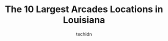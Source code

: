 ---
layout: ampstory
image: https://i0.wp.com/paketmu.com/wp-content/uploads/2023/06/island-fun-at-the-louisiana-boardwalk-0-in-louisiana-1686368775.jpeg?resize=640,853
author: techidn
featured: false
description: Explore the diverse Arcade scene in Louisiana, home to an incredible selection of 10 establishments catering to every taste. Whether youre in search of iconic favorites or undiscovered trea
title: The 10 Largest Arcades Locations in Louisiana
cover:
   title: The 10 Largest Arcades Locations in Louisiana
   subtitle: RICKPATE
   background: https://paketmu.com/wp-content/uploads/2023/06/island-fun-at-the-louisiana-boardwalk-0-in-louisiana-1686368775.jpeg

pages: 
 - layout: thirds
   top: <h1>#1 Dave & Busters New Orleans</h1>
   bottom: "<p>Lots of fun, good food and great prices! We took our 10 and 7 year old here for fun on our vacation and we had a blast. On top of that, the food was good and they offer g</p>"
   background: https://paketmu.com/wp-content/uploads/2023/06/island-fun-at-the-louisiana-boardwalk-1-in-louisiana-1686368776.jpeg
   backgroundblur: true
 - layout: thirds
   top: <h1>#2 Surge Entertainment by Drew Brees</h1>
   bottom: "<p>We had our Christmas party here.  The experience was fabulous!  Pete was great getting all the details together.  Food was amazing and the incredible staff made sure ever</p>"
   background: https://paketmu.com/wp-content/uploads/2023/06/island-fun-at-the-louisiana-boardwalk-2-in-louisiana-1686368777.jpeg
   cta:
      link: https://paketmu.com/the-10-largest-arcades-locations-in-louisiana/
      text: The 10 Largest Arcades Locations in Louisiana
 - layout: thirds
   top: <h1>#3 Game On Social Hub</h1>
   bottom: "<p>Big, roomy, modern open space packed with hours of fun. Me and some co-workers stopped in for some ax throwing and stayed for the food and drinks. Several beers on tap at</p>"
   background: https://paketmu.com/wp-content/uploads/2023/06/island-fun-at-the-louisiana-boardwalk-3-in-louisiana-1686368777.jpeg
   cta:
      link: https://paketmu.com/the-10-largest-arcades-locations-in-louisiana/
      text: The 10 Largest Arcades Locations in Louisiana
 - layout: thirds
   top: <h1>#4 Surge Entertainment by Drew Brees</h1>
   bottom: "<p>220 Mane St, West Monroe, LA 71292, United States</p>"
   background: https://images.unsplash.com/photo-1614648718611-0635f29016cb?ixlib=rb-4.0.3&ixid=MnwxMjA3fDB8MHxwaG90by1wYWdlfHx8fGVufDB8fHx8&auto=format&fit=crop&w=640&h=853&q=80
   cta:
      link: https://paketmu.com/the-10-largest-arcades-locations-in-louisiana/
      text: The 10 Largest Arcades Locations in Louisiana
 - layout: thirds
   top: <h1>#5 Adventure Quest Laser Tag</h1>
   bottom: "<p>1200 S Clearview Pkwy 1106 Suite 1106, New Orleans, LA 70123, United States</p>"
   background: https://images.unsplash.com/photo-1484589065579-248aad0d8b13?ixlib=rb-4.0.3&ixid=MnwxMjA3fDB8MHxwaG90by1wYWdlfHx8fGVufDB8fHx8&auto=format&fit=crop&w=640&h=853&q=80
   cta:
      link: https://paketmu.com/the-10-largest-arcades-locations-in-louisiana/
      text: The 10 Largest Arcades Locations in Louisiana
 - layout: thirds
   top: <h1>#6 Surge Entertainment by Drew Brees</h1>
   bottom: "<p>2950 E Texas St C, Bossier City, LA 71111, United States</p>"
   background: https://images.unsplash.com/photo-1564951434112-64d74cc2a2d7?ixlib=rb-4.0.3&ixid=MnwxMjA3fDB8MHxwaG90by1wYWdlfHx8fGVufDB8fHx8&auto=format&fit=crop&w=640&h=853&q=80
   cta:
      link: https://paketmu.com/the-10-largest-arcades-locations-in-louisiana/
      text: The 10 Largest Arcades Locations in Louisiana
 - layout: thirds
   top: <h1>#7 Island Fun at the Louisiana Boardwalk</h1>
   bottom: "<p>324 Boardwalk Blvd, Bossier City, LA 71111, United States</p>"
   background: https://plus.unsplash.com/premium_photo-1664640458616-3c74f8cb4589?ixlib=rb-4.0.3&ixid=MnwxMjA3fDB8MHxwaG90by1wYWdlfHx8fGVufDB8fHx8&auto=format&fit=crop&w=640&h=853&q=80
   cta:
      link: https://paketmu.com/the-10-largest-arcades-locations-in-louisiana/
      text: The 10 Largest Arcades Locations in Louisiana
 - layout: thirds
   middle: Continue reading...
   background: https://images.unsplash.com/photo-1540457036297-448b6b99e91c?ixlib=rb-4.0.3&ixid=MnwxMjA3fDB8MHxwaG90by1wYWdlfHx8fGVufDB8fHx8&auto=format&fit=crop&w=640&h=853&q=80
   cta:
      link: https://paketmu.com/the-10-largest-arcades-locations-in-louisiana/
      text: The 10 Largest Arcades Locations in Louisiana
      
---